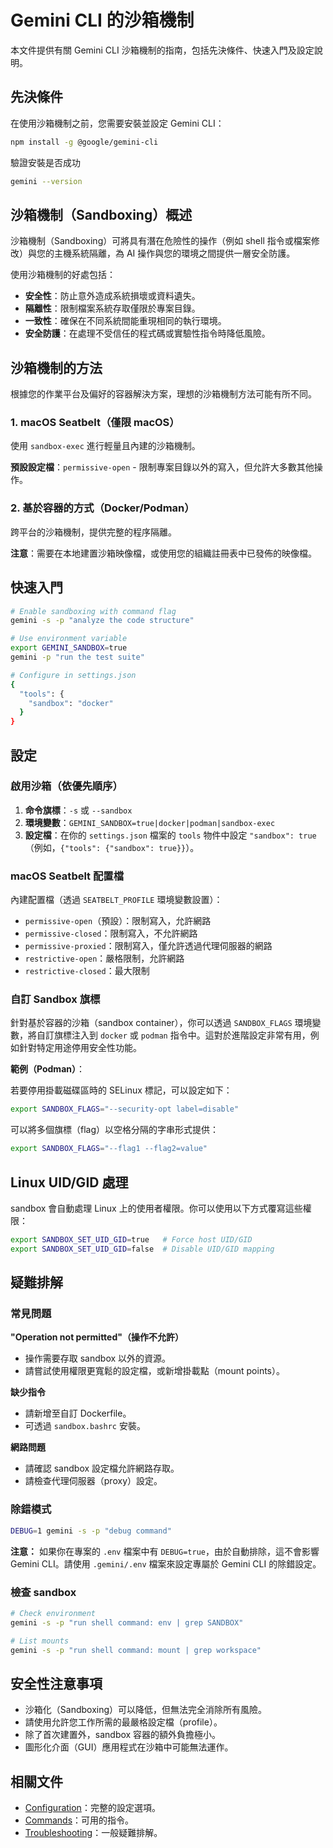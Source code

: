 # Gemini CLI 的沙箱機制

本文件提供有關 Gemini CLI 沙箱機制的指南，包括先決條件、快速入門及設定說明。

## 先決條件

在使用沙箱機制之前，您需要安裝並設定 Gemini CLI：

```bash
npm install -g @google/gemini-cli
```

驗證安裝是否成功

```bash
gemini --version
```

## 沙箱機制（Sandboxing）概述

沙箱機制（Sandboxing）可將具有潛在危險性的操作（例如 shell 指令或檔案修改）與您的主機系統隔離，為 AI 操作與您的環境之間提供一層安全防護。

使用沙箱機制的好處包括：

- **安全性**：防止意外造成系統損壞或資料遺失。
- **隔離性**：限制檔案系統存取僅限於專案目錄。
- **一致性**：確保在不同系統間能重現相同的執行環境。
- **安全防護**：在處理不受信任的程式碼或實驗性指令時降低風險。

## 沙箱機制的方法

根據您的作業平台及偏好的容器解決方案，理想的沙箱機制方法可能有所不同。

### 1. macOS Seatbelt（僅限 macOS）

使用 `sandbox-exec` 進行輕量且內建的沙箱機制。

**預設設定檔**：`permissive-open` - 限制專案目錄以外的寫入，但允許大多數其他操作。

### 2. 基於容器的方式（Docker/Podman）

跨平台的沙箱機制，提供完整的程序隔離。

**注意**：需要在本地建置沙箱映像檔，或使用您的組織註冊表中已發佈的映像檔。

## 快速入門

```bash
# Enable sandboxing with command flag
gemini -s -p "analyze the code structure"

# Use environment variable
export GEMINI_SANDBOX=true
gemini -p "run the test suite"

# Configure in settings.json
{
  "tools": {
    "sandbox": "docker"
  }
}
```

## 設定

### 啟用沙箱（依優先順序）

1. **命令旗標**：`-s` 或 `--sandbox`
2. **環境變數**：`GEMINI_SANDBOX=true|docker|podman|sandbox-exec`
3. **設定檔**：在你的 `settings.json` 檔案的 `tools` 物件中設定 `"sandbox": true`（例如，`{"tools": {"sandbox": true}}`）。

### macOS Seatbelt 配置檔

內建配置檔（透過 `SEATBELT_PROFILE` 環境變數設置）：

- `permissive-open`（預設）：限制寫入，允許網路
- `permissive-closed`：限制寫入，不允許網路
- `permissive-proxied`：限制寫入，僅允許透過代理伺服器的網路
- `restrictive-open`：嚴格限制，允許網路
- `restrictive-closed`：最大限制

### 自訂 Sandbox 旗標

針對基於容器的沙箱（sandbox container），你可以透過 `SANDBOX_FLAGS` 環境變數，將自訂旗標注入到 `docker` 或 `podman` 指令中。這對於進階設定非常有用，例如針對特定用途停用安全性功能。

**範例（Podman）**：

若要停用掛載磁碟區時的 SELinux 標記，可以設定如下：

```bash
export SANDBOX_FLAGS="--security-opt label=disable"
```

可以將多個旗標（flag）以空格分隔的字串形式提供：

```bash
export SANDBOX_FLAGS="--flag1 --flag2=value"
```

## Linux UID/GID 處理

sandbox 會自動處理 Linux 上的使用者權限。你可以使用以下方式覆寫這些權限：

```bash
export SANDBOX_SET_UID_GID=true   # Force host UID/GID
export SANDBOX_SET_UID_GID=false  # Disable UID/GID mapping
```

## 疑難排解

### 常見問題

**"Operation not permitted"（操作不允許）**

- 操作需要存取 sandbox 以外的資源。
- 請嘗試使用權限更寬鬆的設定檔，或新增掛載點（mount points）。

**缺少指令**

- 請新增至自訂 Dockerfile。
- 可透過 `sandbox.bashrc` 安裝。

**網路問題**

- 請確認 sandbox 設定檔允許網路存取。
- 請檢查代理伺服器（proxy）設定。

### 除錯模式

```bash
DEBUG=1 gemini -s -p "debug command"
```

**注意：** 如果你在專案的 `.env` 檔案中有 `DEBUG=true`，由於自動排除，這不會影響 Gemini CLI。請使用 `.gemini/.env` 檔案來設定專屬於 Gemini CLI 的除錯設定。

### 檢查 sandbox

```bash
# Check environment
gemini -s -p "run shell command: env | grep SANDBOX"

# List mounts
gemini -s -p "run shell command: mount | grep workspace"
```

## 安全性注意事項

- 沙箱化（Sandboxing）可以降低，但無法完全消除所有風險。
- 請使用允許您工作所需的最嚴格設定檔（profile）。
- 除了首次建置外，sandbox 容器的額外負擔極小。
- 圖形化介面（GUI）應用程式在沙箱中可能無法運作。

## 相關文件

- [Configuration](./cli/configuration.md)：完整的設定選項。
- [Commands](./cli/commands.md)：可用的指令。
- [Troubleshooting](./troubleshooting.md)：一般疑難排解。
